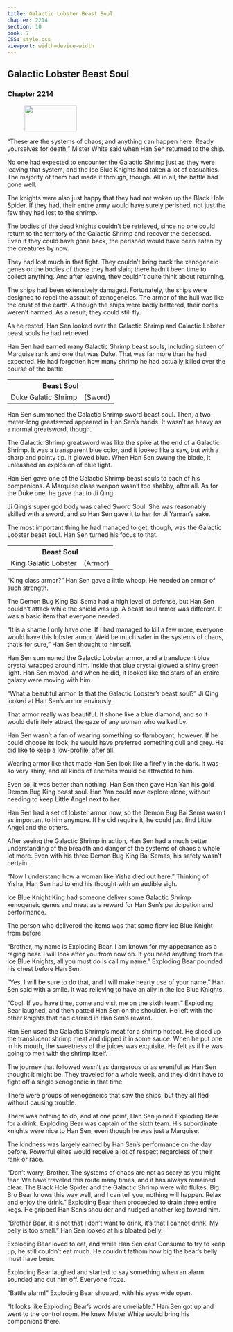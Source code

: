 ```yaml
---
title: Galactic Lobster Beast Soul
chapter: 2214
section: 10
book: 7
CSS: style.css
viewport: width=device-width
---
```


## Galactic Lobster Beast Soul

### Chapter 2214

<figure>
	<img src="../Images/gem.gif" alt="" id="gem" width="120" height="60" />
</figure>

“These are the systems of chaos, and anything can happen here. Ready yourselves for death,” Mister White said when Han Sen returned to the ship.

No one had expected to encounter the Galactic Shrimp just as they were leaving that system, and the Ice Blue Knights had taken a lot of casualties. The majority of them had made it through, though. All in all, the battle had gone well.

The knights were also just happy that they had not woken up the Black Hole Spider. If they had, their entire army would have surely perished, not just the few they had lost to the shrimp.

The bodies of the dead knights couldn’t be retrieved, since no one could return to the territory of the Galactic Shrimp and recover the deceased. Even if they could have gone back, the perished would have been eaten by the creatures by now.

They had lost much in that fight. They couldn’t bring back the xenogeneic genes or the bodies of those they had slain; there hadn’t been time to collect anything. And after leaving, they couldn’t quite think about returning.

The ships had been extensively damaged. Fortunately, the ships were designed to repel the assault of xenogeneics. The armor of the hull was like the crust of the earth. Although the ships were badly battered, their cores weren’t harmed. As a result, they could still fly.

As he rested, Han Sen looked over the Galactic Shrimp and Galactic Lobster beast souls he had retrieved.

Han Sen had earned many Galactic Shrimp beast souls, including sixteen of Marquise rank and one that was Duke. That was far more than he had expected. He had forgotten how many shrimp he had actually killed over the course of the battle.

<div class="tables">
    <table class="beast">
        <tr>
            <th colspan="2">Beast Soul</th>
        </tr><tr>
            <td>Duke Galatic Shrimp</td>
            <td>(Sword)</td>
        </tr>
    </table>
    <!--Galactic Shrimp beast soul: sword-->
</div>

Han Sen summoned the Galactic Shrimp sword beast soul. Then, a two-meter-long greatsword appeared in Han Sen’s hands. It wasn’t as heavy as a normal greatsword, though.

The Galactic Shrimp greatsword was like the spike at the end of a Galactic Shrimp. It was a transparent blue color, and it looked like a saw, but with a sharp and pointy tip. It glowed blue. When Han Sen swung the blade, it unleashed an explosion of blue light.

Han Sen gave one of the Galactic Shrimp beast souls to each of his companions. A Marquise class weapon wasn’t too shabby, after all. As for the Duke one, he gave that to Ji Qing.

Ji Qing’s super god body was called Sword Soul. She was reasonably skilled with a sword, and so Han Sen gave it to her for Ji Yanran’s sake.

The most important thing he had managed to get, though, was the Galactic Lobster beast soul. Han Sen turned his focus to that.

<div class="tables">
    <table class="beast">
        <tr>
            <th colspan="2">Beast Soul</th>
        </tr><tr>
            <td>King Galatic Lobster</td>
            <td>(Armor)</td>
        </tr>
    </table>
    <!--King class Galactic Lobster beast soul: armor-->
</div>

“King class armor?” Han Sen gave a little whoop. He needed an armor of such strength.

The Demon Bug King Bai Sema had a high level of defense, but Han Sen couldn’t attack while the shield was up. A beast soul armor was different. It was a basic item that everyone needed.

“It is a shame I only have one. If I had managed to kill a few more, everyone would have this lobster armor. We’d be much safer in the systems of chaos, that’s for sure,” Han Sen thought to himself.

Han Sen summoned the Galactic Lobster armor, and a translucent blue crystal wrapped around him. Inside that blue crystal glowed a shiny green light. Han Sen moved, and when he did, it looked like the stars of an entire galaxy were moving with him.

“What a beautiful armor. Is that the Galactic Lobster’s beast soul?” Ji Qing looked at Han Sen’s armor enviously.

That armor really was beautiful. It shone like a blue diamond, and so it would definitely attract the gaze of any woman who walked by.

Han Sen wasn’t a fan of wearing something so flamboyant, however. If he could choose its look, he would have preferred something dull and grey. He did like to keep a low-profile, after all.

Wearing armor like that made Han Sen look like a firefly in the dark. It was so very shiny, and all kinds of enemies would be attracted to him.

Even so, it was better than nothing. Han Sen then gave Han Yan his gold Demon Bug King beast soul. Han Yan could now explore alone, without needing to keep Little Angel next to her.

Han Sen had a set of lobster armor now, so the Demon Bug Bai Sema wasn’t as important to him anymore. If he did require it, he could just find Little Angel and the others.

After seeing the Galactic Shrimp in action, Han Sen had a much better understanding of the breadth and danger of the systems of chaos a whole lot more. Even with his three Demon Bug King Bai Semas, his safety wasn’t certain.

“Now I understand how a woman like Yisha died out here.” Thinking of Yisha, Han Sen had to end his thought with an audible sigh.

Ice Blue Knight King had someone deliver some Galactic Shrimp xenogeneic genes and meat as a reward for Han Sen’s participation and performance.

The person who delivered the items was that same fiery Ice Blue Knight from before.

“Brother, my name is Exploding Bear. I am known for my appearance as a raging bear. I will look after you from now on. If you need anything from the Ice Blue Knights, all you must do is call my name.” Exploding Bear pounded his chest before Han Sen.

“Yes, I will be sure to do that, and I will make hearty use of your name,” Han Sen said with a smile. It was relieving to have an ally in the Ice Blue Knights.

“Cool. If you have time, come and visit me on the sixth team.” Exploding Bear laughed, and then patted Han Sen on the shoulder. He left with the other knights that had carried in Han Sen’s reward.

Han Sen used the Galactic Shrimp’s meat for a shrimp hotpot. He sliced up the translucent shrimp meat and dipped it in some sauce. When he put one in his mouth, the sweetness of the juices was exquisite. He felt as if he was going to melt with the shrimp itself.

The journey that followed wasn’t as dangerous or as eventful as Han Sen thought it might be. They traveled for a whole week, and they didn’t have to fight off a single xenogeneic in that time.

There were groups of xenogeneics that saw the ships, but they all fled without causing trouble.

There was nothing to do, and at one point, Han Sen joined Exploding Bear for a drink. Exploding Bear was captain of the sixth team. His subordinate knights were nice to Han Sen, even though he was just a Marquise.

The kindness was largely earned by Han Sen’s performance on the day before. Powerful elites would receive a lot of respect regardless of their rank or race.

“Don’t worry, Brother. The systems of chaos are not as scary as you might fear. We have traveled this route many times, and it has always remained clear. The Black Hole Spider and the Galactic Shrimp were wild flukes. Big Bro Bear knows this way well, and I can tell you, nothing will happen. Relax and enjoy the drink.” Exploding Bear then proceeded to drain three entire kegs. He gripped Han Sen’s shoulder and nudged another keg toward him.

“Brother Bear, it is not that I don’t want to drink, it’s that I cannot drink. My belly is too small.” Han Sen looked at his bloated belly.

Exploding Bear loved to eat, and while Han Sen cast Consume to try to keep up, he still couldn’t eat much. He couldn’t fathom how big the bear’s belly must have been.

Exploding Bear laughed and started to say something when an alarm sounded and cut him off. Everyone froze.

“Battle alarm!” Exploding Bear shouted, with his eyes wide open.

“It looks like Exploding Bear’s words are unreliable.” Han Sen got up and went to the control room. He knew Mister White would bring his companions there.